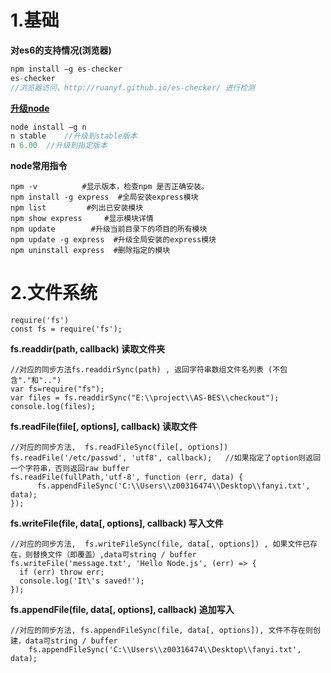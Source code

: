# 1.基础
**对es6的支持情况(浏览器)**
```javascript
npm install –g es-checker
es-checker
//浏览器访问，http://ruanyf.github.io/es-checker/ 进行检测
```
**[升级node](http://www.jb51.net/article/52409.htm)**  
```js
node install –g n
n stable	//升级到stable版本
n 6.00	//升级到指定版本
```
**node常用指令**
```
npm -v          #显示版本，检查npm 是否正确安装。
npm install -g express  #全局安装express模块
npm list         #列出已安装模块
npm show express     #显示模块详情
npm update        #升级当前目录下的项目的所有模块
npm update -g express  #升级全局安装的express模块
npm uninstall express  #删除指定的模块
```
 
# 2.文件系统
```
require('fs')
const fs = require('fs');
```
**fs.readdir(path, callback) 读取文件夹**  
```
//对应的同步方法fs.readdirSync(path) , 返回字符串数组文件名列表 (不包含"."和"..")
var fs=require("fs");  
var files = fs.readdirSync("E:\\project\\AS-BES\\checkout");
console.log(files);
```

**fs.readFile(file[, options], callback)  读取文件**  
```
//对应的同步方法,  fs.readFileSync(file[, options])
fs.readFile('/etc/passwd', 'utf8', callback);	//如果指定了option则返回一个字符串，否则返回raw buffer
fs.readFile(fullPath,'utf-8', function (err, data) {
	  fs.appendFileSync('C:\\Users\\z00316474\\Desktop\\fanyi.txt', data);
});
```

**fs.writeFile(file, data[, options], callback) 写入文件**  
```
//对应的同步方法,  fs.writeFileSync(file, data[, options]) , 如果文件已存在，则替换文件（即覆盖）,data可string / buffer
fs.writeFile('message.txt', 'Hello Node.js', (err) => {
  if (err) throw err;
  console.log('It\'s saved!');
});
```

**fs.appendFile(file, data[, options], callback) 追加写入**  
```
//对应的同步方法, fs.appendFileSync(file, data[, options]), 文件不存在则创建，data可string / buffer
	fs.appendFileSync('C:\\Users\\z00316474\\Desktop\\fanyi.txt', data);
```
